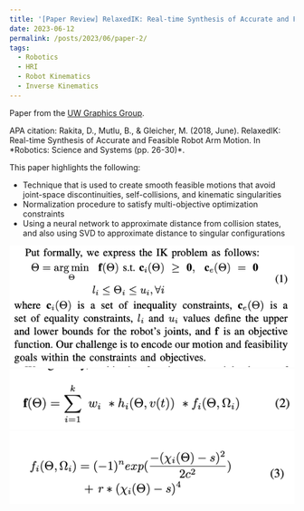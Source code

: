 ```yaml
---
title: '[Paper Review] RelaxedIK: Real-time Synthesis of Accurate and Feasible Robot Arm Motion'
date: 2023-06-12
permalink: /posts/2023/06/paper-2/
tags:
  - Robotics
  - HRI
  - Robot Kinematics
  - Inverse Kinematics
---
```


Paper from the <a href="https://graphics.cs.wisc.edu/Papers/2018/RMG18a/p43.pdf" target="_blank"  class="link_grey">UW Graphics Group</a>. 
<p>APA citation: Rakita, D., Mutlu, B., & Gleicher, M. (2018, June). RelaxedIK: Real-time Synthesis of Accurate and Feasible Robot Arm Motion. In *Robotics: Science and Systems (pp. 26-30)*.</p>

This paper highlights the following:
<ul>
  <li>Technique that is used to create smooth feasible motions that avoid joint-space discontinuities, self-collisions, and kinematic singularities</li>
  <li>Normalization procedure to satisfy multi-objective optimization constraints</li>
  <li>Using a neural network to approximate distance from collision states, and also using SVD to approximate distance to singular configurations</li>
</ul>

![image](../assets/images/ik_problem.png)
![image](../assets/images/ob_func.png)
![image](../assets/images/normalization.png)